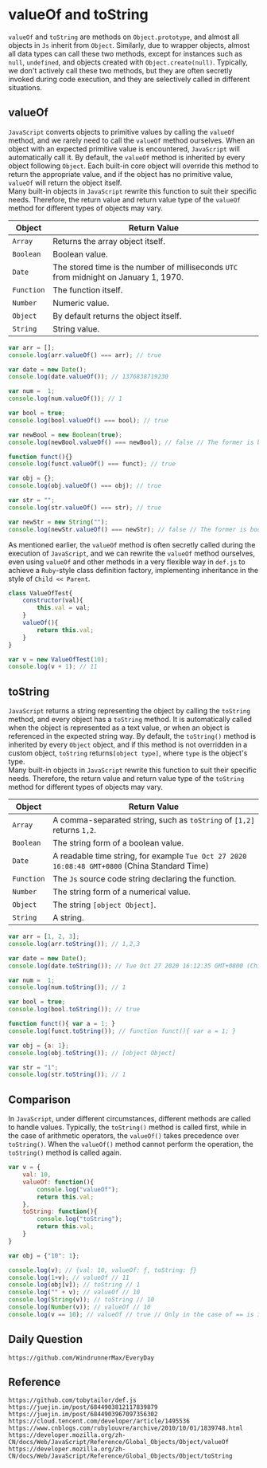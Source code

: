 # valueOf and toString
`valueOf` and `toString` are methods on `Object.prototype`, and almost all objects in `Js` inherit from `Object`. Similarly, due to wrapper objects, almost all data types can call these two methods, except for instances such as `null`, `undefined`, and objects created with `Object.create(null)`. Typically, we don't actively call these two methods, but they are often secretly invoked during code execution, and they are selectively called in different situations.

## valueOf
`JavaScript` converts objects to primitive values by calling the `valueOf` method, and we rarely need to call the `valueOf` method ourselves. When an object with an expected primitive value is encountered, `JavaScript` will automatically call it. By default, the `valueOf` method is inherited by every object following `Object`. Each built-in core object will override this method to return the appropriate value, and if the object has no primitive value, `valueOf` will return the object itself.  
Many built-in objects in `JavaScript` rewrite this function to suit their specific needs. Therefore, the return value and return value type of the `valueOf` method for different types of objects may vary.

| Object | Return Value |
| --- | --- |
| `Array` | Returns the array object itself. |
| `Boolean` | Boolean value. |
| `Date` | The stored time is the number of milliseconds `UTC` from midnight on January 1, 1970. |
| `Function` | The function itself. |
| `Number` | Numeric value. |
| `Object` | By default returns the object itself. |
| `String` | String value. |

```javascript
var arr = [];
console.log(arr.valueOf() === arr); // true

var date = new Date();
console.log(date.valueOf()); // 1376838719230

var num =  1;
console.log(num.valueOf()); // 1

var bool = true;
console.log(bool.valueOf() === bool); // true

var newBool = new Boolean(true);
console.log(newBool.valueOf() === newBool); // false // The former is bool, the latter is object

function funct(){}
console.log(funct.valueOf() === funct); // true

var obj = {};
console.log(obj.valueOf() === obj); // true

var str = "";
console.log(str.valueOf() === str); // true

var newStr = new String("");
console.log(newStr.valueOf() === newStr); // false // The former is bool, the latter is object
```

As mentioned earlier, the `valueOf` method is often secretly called during the execution of `JavaScript`, and we can rewrite the `valueOf` method ourselves, even using `valueOf` and other methods in a very flexible way in `def.js` to achieve a `Ruby`-style class definition factory, implementing inheritance in the style of `Child << Parent`.

```javascript
class ValueOfTest{
    constructor(val){
        this.val = val;
    }
    valueOf(){
        return this.val;
    }
}

var v = new ValueOfTest(10);
console.log(v + 1); // 11
```

## toString
`JavaScript` returns a string representing the object by calling the `toString` method, and every object has a `toString` method. It is automatically called when the object is represented as a text value, or when an object is referenced in the expected string way. By default, the `toString()` method is inherited by every `Object` object, and if this method is not overridden in a custom object, `toString` returns`[object type]`, where `type` is the object's type.  
Many built-in objects in `JavaScript` rewrite this function to suit their specific needs. Therefore, the return value and return value type of the `toString` method for different types of objects may vary.


| Object | Return Value |
| --- | --- |
| `Array` | A comma-separated string, such as `toString` of `[1,2]` returns `1,2`. |
| `Boolean` | The string form of a boolean value. |
| `Date` | A readable time string, for example `Tue Oct 27 2020 16:08:48 GMT+0800` (China Standard Time) |
| `Function` | The `Js` source code string declaring the function. |
| `Number` | The string form of a numerical value. |
| `Object` | The string `[object Object]`. |
| `String` | A string. |

```javascript
var arr = [1, 2, 3];
console.log(arr.toString()); // 1,2,3

var date = new Date();
console.log(date.toString()); // Tue Oct 27 2020 16:12:35 GMT+0800 (China Standard Time)

var num =  1;
console.log(num.toString()); // 1

var bool = true;
console.log(bool.toString()); // true

function funct(){ var a = 1; }
console.log(funct.toString()); // function funct(){ var a = 1; }

var obj = {a: 1};
console.log(obj.toString()); // [object Object]

var str = "1";
console.log(str.toString()); // 1
```

## Comparison

In `JavaScript`, under different circumstances, different methods are called to handle values. Typically, the `toString()` method is called first, while in the case of arithmetic operators, the `valueOf()` takes precedence over `toString()`. When the `valueOf()` method cannot perform the operation, the `toString()` method is called again.

```javascript
var v = {
    val: 10,
    valueOf: function(){
        console.log("valueOf");
        return this.val;
    },
    toString: function(){
        console.log("toString");
        return this.val;
    }
}

var obj = {"10": 1};

console.log(v); // {val: 10, valueOf: ƒ, toString: ƒ}
console.log(1+v); // valueOf // 11
console.log(obj[v]); // toString // 1
console.log("" + v); // valueOf // 10
console.log(String(v)); // toString // 10
console.log(Number(v)); // valueOf // 10
console.log(v == 10); // valueOf // true // Only in the case of == is it possible to call valueOf. In the case of ===, object and number cannot be equal.
```

## Daily Question

```
https://github.com/WindrunnerMax/EveryDay
```

## Reference

```
https://github.com/tobytailor/def.js
https://juejin.im/post/6844903812117839879
https://juejin.im/post/6844903967097356302
https://cloud.tencent.com/developer/article/1495536
https://www.cnblogs.com/rubylouvre/archive/2010/10/01/1839748.html
https://developer.mozilla.org/zh-CN/docs/Web/JavaScript/Reference/Global_Objects/Object/valueOf
https://developer.mozilla.org/zh-CN/docs/Web/JavaScript/Reference/Global_Objects/Object/toString
```
